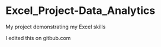 # Excel_Project-Data_Analytics
My project demonstrating my Excel skills

I edited this on gitbub.com

